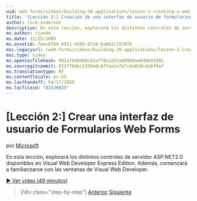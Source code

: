 ```yaml
---
uid: web-forms/videos/building-20-applications/lesson-2-creating-a-web-forms-user-interface
title: '[Lección 2:] Creación de una interfaz de usuario de formularios Web Forms ( Web Forms) Microsoft Docs'
author: rick-anderson
description: En esta lección, explorará los distintos controles de servidor ASP.NET&#160;2.0 disponibles en Visual Web Developer Express Edition. Además, comenzarás...
ms.author: riande
ms.date: 11/25/2005
ms.assetid: 7eac8f6b-6911-4585-87e8-ba662c1578fb
msc.legacyurl: /web-forms/videos/building-20-applications/lesson-2-creating-a-web-forms-user-interface
msc.type: video
ms.openlocfilehash: 991a7694db8c41e7f0ca391a88988aa640e91801
ms.sourcegitcommit: 022f79dbc1350e0c6ffaa1e7e7c6e850cdabf9af
ms.translationtype: MT
ms.contentlocale: es-ES
ms.lasthandoff: 04/17/2020
ms.locfileid: "81539835"
---
```

# <a name="lesson-2-creating-a-web-forms-user-interface"></a>[Lección 2:] Crear una interfaz de usuario de Formularios Web Forms

por [Microsoft](https://github.com/microsoft)

En esta lección, explorará los distintos controles de servidor ASP.NET2.0 disponibles en Visual Web Developer Express Edition. Además, comenzará a familiarizarse con las ventanas de Visual Web Developer.

[&#9654; Ver vídeo (49 minutos)](https://channel9.msdn.com/Blogs/ASP-NET-Site-Videos/lesson-2-creating-a-web-forms-user-interface)

> [!div class="step-by-step"]
> [Anterior](lesson-1-getting-started-with-visual-web-developer-express.md)
> [Siguiente](lesson-3-understanding-more-about-events-and-postback.md)
